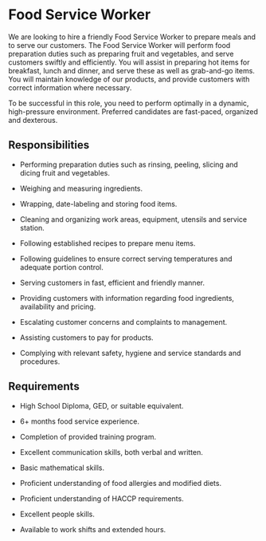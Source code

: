# Food Service Worker

We are looking to hire a friendly Food Service Worker to prepare meals and to serve our customers. The Food Service Worker will perform food preparation duties such as preparing fruit and vegetables, and serve customers swiftly and efficiently. You will assist in preparing hot items for breakfast, lunch and dinner, and serve these as well as grab-and-go items. You will maintain knowledge of our products, and provide customers with correct information where necessary.

To be successful in this role, you need to perform optimally in a dynamic, high-pressure environment. Preferred candidates are fast-paced, organized and dexterous.

## Responsibilities

* Performing preparation duties such as rinsing, peeling, slicing and dicing fruit and vegetables.

* Weighing and measuring ingredients.

* Wrapping, date-labeling and storing food items.

* Cleaning and organizing work areas, equipment, utensils and service station.

* Following established recipes to prepare menu items.

* Following guidelines to ensure correct serving temperatures and adequate portion control.

* Serving customers in fast, efficient and friendly manner.

* Providing customers with information regarding food ingredients, availability and pricing.

* Escalating customer concerns and complaints to management.

* Assisting customers to pay for products.

* Complying with relevant safety, hygiene and service standards and procedures.

## Requirements

* High School Diploma, GED, or suitable equivalent.

* 6+ months food service experience.

* Completion of provided training program.

* Excellent communication skills, both verbal and written.

* Basic mathematical skills.

* Proficient understanding of food allergies and modified diets.

* Proficient understanding of HACCP requirements.

* Excellent people skills.

* Available to work shifts and extended hours.


